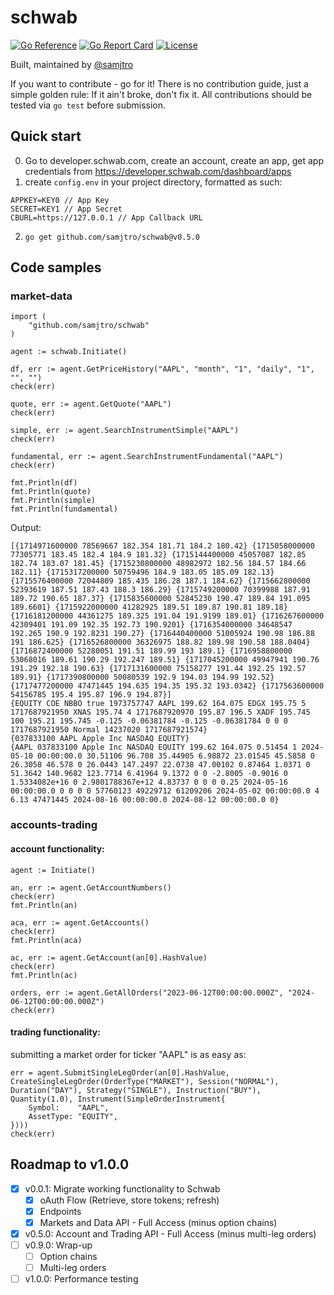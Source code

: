 # schwab
[![Go Reference](https://pkg.go.dev/badge/github.com/samjtro/schwab.svg)](https://pkg.go.dev/github.com/samjtro/schwab)
[![Go Report Card](https://goreportcard.com/badge/github.com/samjtro/schwab)](https://goreportcard.com/report/github.com/samjtro/schwab)
[![License](https://img.shields.io/badge/License-GPLv2-green)](LICENSE)

Built, maintained by [@samjtro](https://github.com/samjtro)

If you want to contribute - go for it! There is no contribution guide, just a simple golden rule: If it ain't broke, don't fix it. All contributions should be tested via `go test` before submission.

## Quick start

0. Go to developer.schwab.com, create an account, create an app, get app credentials from https://developer.schwab.com/dashboard/apps
1. create `config.env` in your project directory, formatted as such:
```
APPKEY=KEY0 // App Key
SECRET=KEY1 // App Secret
CBURL=https://127.0.0.1 // App Callback URL
```
2. `go get github.com/samjtro/schwab@v0.5.0`

## Code samples

### market-data

```
import (
    "github.com/samjtro/schwab"
)

agent := schwab.Initiate()

df, err := agent.GetPriceHistory("AAPL", "month", "1", "daily", "1", "", "")
check(err)

quote, err := agent.GetQuote("AAPL")
check(err)

simple, err := agent.SearchInstrumentSimple("AAPL")
check(err)

fundamental, err := agent.SearchInstrumentFundamental("AAPL")
check(err)

fmt.Println(df)
fmt.Println(quote)
fmt.Println(simple)
fmt.Println(fundamental)
```

Output:

```
[{1714971600000 78569667 182.354 181.71 184.2 180.42} {1715058000000 77305771 183.45 182.4 184.9 181.32} {1715144400000 45057087 182.85 182.74 183.07 181.45} {1715230800000 48982972 182.56 184.57 184.66 182.11} {1715317200000 50759496 184.9 183.05 185.09 182.13} {1715576400000 72044809 185.435 186.28 187.1 184.62} {1715662800000 52393619 187.51 187.43 188.3 186.29} {1715749200000 70399988 187.91 189.72 190.65 187.37} {1715835600000 52845230 190.47 189.84 191.095 189.6601} {1715922000000 41282925 189.51 189.87 190.81 189.18} {1716181200000 44361275 189.325 191.04 191.9199 189.01} {1716267600000 42309401 191.09 192.35 192.73 190.9201} {1716354000000 34648547 192.265 190.9 192.8231 190.27} {1716440400000 51005924 190.98 186.88 191 186.625} {1716526800000 36326975 188.82 189.98 190.58 188.0404} {1716872400000 52280051 191.51 189.99 193 189.1} {1716958800000 53068016 189.61 190.29 192.247 189.51} {1717045200000 49947941 190.76 191.29 192.18 190.63} {1717131600000 75158277 191.44 192.25 192.57 189.91} {1717390800000 50080539 192.9 194.03 194.99 192.52} {1717477200000 47471445 194.635 194.35 195.32 193.0342} {1717563600000 54156785 195.4 195.87 196.9 194.87}]
{EQUITY COE NBBO true 1973757747 AAPL 199.62 164.075 EDGX 195.75 5 1717687921950 XNAS 195.74 4 1717687920970 195.87 196.5 XADF 195.745 100 195.21 195.745 -0.125 -0.06381784 -0.125 -0.06381784 0 0 0 1717687921950 Normal 14237020 1717687921574}
{037833100 AAPL Apple Inc NASDAQ EQUITY}
{AAPL 037833100 Apple Inc NASDAQ EQUITY 199.62 164.075 0.51454 1 2024-05-10 00:00:00.0 30.51106 96.708 35.44905 6.98872 23.01545 45.5858 0 26.3058 46.578 0 26.0443 147.2497 22.0738 47.00102 0.87464 1.0371 0 51.3642 140.9682 123.7714 6.41964 9.1372 0 0 -2.8005 -0.9016 0 1.5334082e+16 0 2.9801788367e+12 4.83737 0 0 0 0.25 2024-05-16 00:00:00.0 0 0 0 0 57760123 49229712 61209206 2024-05-02 00:00:00.0 4 6.13 47471445 2024-08-16 00:00:00.0 2024-08-12 00:00:00.0 0}
```

### accounts-trading

#### account functionality:

```
agent := Initiate()

an, err := agent.GetAccountNumbers()
check(err)
fmt.Println(an)

aca, err := agent.GetAccounts()
check(err)
fmt.Println(aca)

ac, err := agent.GetAccount(an[0].HashValue)
check(err)
fmt.Println(ac)

orders, err := agent.GetAllOrders("2023-06-12T00:00:00.000Z", "2024-06-12T00:00:00.000Z")
check(err)
```

#### trading functionality:

submitting a market order for ticker "AAPL" is as easy as:

```
err = agent.SubmitSingleLegOrder(an[0].HashValue, CreateSingleLegOrder(OrderType("MARKET"), Session("NORMAL"), Duration("DAY"), Strategy("SINGLE"), Instruction("BUY"), Quantity(1.0), Instrument(SimpleOrderInstrument{
	Symbol:    "AAPL",
	AssetType: "EQUITY",
})))
check(err)
```

## Roadmap to v1.0.0

- [x] v0.0.1: Migrate working functionality to Schwab
    * [x] oAuth Flow (Retrieve, store tokens; refresh)
    * [x] Endpoints
    * [x] Markets and Data API - Full Access (minus option chains)
- [x] v0.5.0: Account and Trading API - Full Access (minus multi-leg orders)
- [ ] v0.9.0: Wrap-up
    * [ ] Option chains
    * [ ] Multi-leg orders
- [ ] v1.0.0: Performance testing